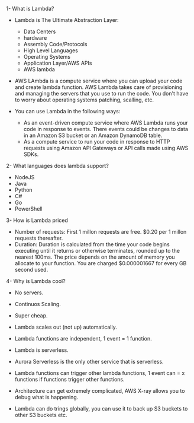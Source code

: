 1- What is Lambda?

- Lambda is The Ultimate Abstraction Layer:
    - Data Centers
    - hardware
    - Assembly Code/Protocols
    - High Level Languages
    - Operating Systems
    - Application Layer/AWS APIs
    - AWS lambda

- AWS LAmbda is a compute service where you can upload your code and create lambda function. AWS Lambda takes care of provisioning and managing the servers that you use to run the code. You don't have to worry about operating systems patching, scalling, etc.
- You can use Lambda in the following ways:
    - As an event-driven compute service where AWS Lambda runs your code in response to events. There events could be changes to data in an Amazon S3 bucket or an Amazon DynamoDB table.
    - As a compute service to run your code in response to HTTP requests using Amazon API Gateways or API calls made using AWS SDKs.

2- What languages does lambda support?

- NodeJS
- Java
- Python
- C#
- Go
- PowerShell

3- How is Lambda priced

- Number of requests: First 1 millon requests are free. $0.20 per 1 millon requests thereafter.
- Duration: Duration is calculated from the time your code begins executing until it returns or otherwise terminates, rounded up to the nearest 100ms. The price depends on the amount of memory you allocate to your function. You are charged $0.000001667 for every GB second used.

4- Why is Lambda cool?

- No servers.
- Continuos Scaling.
- Super cheap.

- Lambda scales out (not up) automatically.
- Lambda functions are independent, 1 event = 1 function.
- Lambda is serverless.
- Aurora Serverless is the only other service that is serverless.
- Lambda functions can trigger other lambda functions, 1 event can = x functions if functions trigger other functions.
- Architecture can get extremely complicated, AWS X-ray allows you to debug what is happening.
- Lambda can do trings globally, you can use it to back up S3 buckets to other S3 buckets etc.
